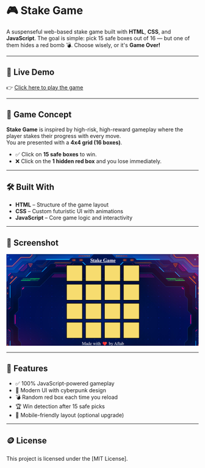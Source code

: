 # 🎮 Stake Game

A suspenseful web-based stake game built with **HTML**, **CSS**, and **JavaScript**. The goal is simple: pick 15 safe boxes out of 16 — but one of them hides a red bomb 💣. Choose wisely, or it's **Game Over!**

---

## 🚀 Live Demo

👉 [Click here to play the game](https://aftabalammansoori.github.io/Stake-Game/)  


---

## 🧠 Game Concept

**Stake Game** is inspired by high-risk, high-reward gameplay where the player stakes their progress with every move.  
You are presented with a **4x4 grid (16 boxes)**.  
- ✅ Click on **15 safe boxes** to win.
- ❌ Click on the **1 hidden red box** and you lose immediately.

---

## 🛠️ Built With

- **HTML** – Structure of the game layout  
- **CSS** – Custom futuristic UI with animations  
- **JavaScript** – Core game logic and interactivity

---

## 📸 Screenshot

![Stake Game Screenshot](https://github.com/aftabalammansoori/Stake-Game/blob/main/images/Screenshot%202025-04-18%20064948.png)  


---

## 🧩 Features

- ✅ 100% JavaScript-powered gameplay
- 🎨 Modern UI with cyberpunk design
- 💣 Random red box each time you reload
- 🏆 Win detection after 15 safe picks
- 📱 Mobile-friendly layout (optional upgrade)

---

## 🪙 License

This project is licensed under the [MIT License].


